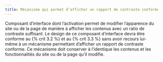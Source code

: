 ```yaml
---
title: Mécanisme qui permet d’afficher un rapport de contraste conforme
---
```


Composant d’interface dont l’activation permet de modifier l’apparence du site
ou de la page de manière à afficher les contenus avec un ratio de contraste
suffisant. Le design de ce composant d’interface devra être conforme au {% crit 3.2 %} et au {% crit 3.3 %} sans avoir recours lui-même à
un mécanisme permettant d’afficher un rapport de contraste conforme. Ce
mécanisme doit conserver à l’identique les contenus et les fonctionnalités du
site ou de la page qu’il modifie.
